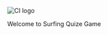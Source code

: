 ![CI logo](https://codeinstitute.s3.amazonaws.com/fullstack/ci_logo_small.png)

Welcome to Surfing Quize Game
